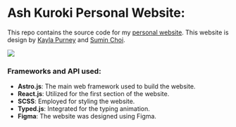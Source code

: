 # Ash Kuroki Personal Website:

This repo contains the source code for my <a href="https://asahikuroki.com/#section1">personal website</a>. 
This website is design by <a href="https://www.kaylafpurney.com">Kayla Purney</a> and <a href="https://www.linkedin.com/in/suminchoi9649/">Sumin Choi</a>. 

<a href="https://asahikuroki.com/#section1"><img src="https://github.com/user-attachments/assets/0e4749f0-cc68-4418-a436-de9d5321321e"/></a>

### Frameworks and API used:
- __Astro.js__: The main web framework used to build the website.
- __React.js__: Utilized for the first section of the website.
- __SCSS__: Employed for styling the website.
- __Typed.js__: Integrated for the typing animation.
- __Figma__: The website was designed using Figma.
